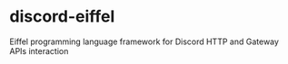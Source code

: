 # discord-eiffel
Eiffel programming language framework for Discord HTTP and Gateway APIs interaction
